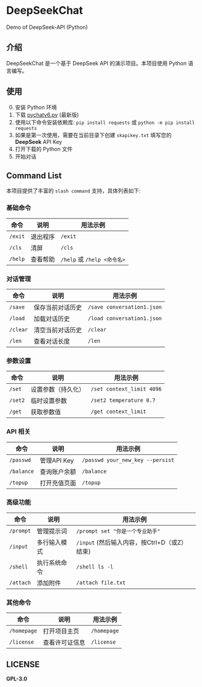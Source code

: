# DeepSeekChat

Demo of DeepSeek-API (Python)

## 介绍

DeepSeekChat 是一个基于 DeepSeek API 的演示项目。本项目使用 Python 语言编写。

## 使用

0. 安装 Python 环境
1. 下载 [pychatv6.py](./pychatv6.py) (最新版)
2. 使用以下命令安装依赖库: `pip install requests` 或 `python -m pip install requests`
3. 如果是第一次使用，需要在当前目录下创建 `skapikey.txt` 填写您的 **DeepSeek** API Key
4. 打开下载的 Python 文件
5. 开始对话

## Command List

本项目提供了丰富的 `slash command` 支持，具体列表如下:

### 基础命令
| 命令 | 说明 | 用法示例 |
|------|------|----------|
| `/exit` | 退出程序 | `/exit` |
| `/cls` | 清屏 | `/cls` |
| `/help` | 查看帮助 | `/help` 或 `/help <命令名>` |

### 对话管理
| 命令 | 说明 | 用法示例 |
|------|------|----------|
| `/save` | 保存当前对话历史 | `/save conversation1.json` |
| `/load` | 加载对话历史 | `/load conversation1.json` |
| `/clear` | 清空当前对话历史 | `/clear` |
| `/len` | 查看对话长度 | `/len` |

### 参数设置
| 命令 | 说明 | 用法示例 |
|------|------|----------|
| `/set` | 设置参数（持久化） | `/set context_limit 4096` |
| `/set2` | 临时设置参数 | `/set2 temperature 0.7` |
| `/get` | 获取参数值 | `/get context_limit` |

### API 相关
| 命令 | 说明 | 用法示例 |
|------|------|----------|
| `/passwd` | 管理API Key | `/passwd your_new_key --persist` |
| `/balance` | 查询账户余额 | `/balance` |
| `/topup` | 打开充值页面 | `/topup` |

### 高级功能
| 命令 | 说明 | 用法示例 |
|------|------|----------|
| `/prompt` | 管理提示词 | `/prompt set "你是一个专业助手"` |
| `/input` | 多行输入模式 | `/input` (然后输入内容，按Ctrl+D（或Z）结束) |
| `/shell` | 执行系统命令 | `/shell ls -l` |
| `/attach` | 添加附件 | `/attach file.txt` |

### 其他命令
| 命令 | 说明 | 用法示例 |
|------|------|----------|
| `/homepage` | 打开项目主页 | `/homepage` |
| `/license` | 查看许可证信息 | `/license` |

## LICENSE

**GPL-3.0**
